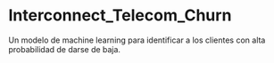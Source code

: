 # Interconnect_Telecom_Churn
Un modelo de machine learning para identificar a los clientes con alta probabilidad de darse de baja.
